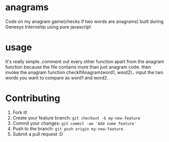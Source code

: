 # anagrams
Code on my anagram game(checks if two words are anagrams) built during Genesys Internship using pure javascript

# usage
It's really simple..comment out every other function apart from the anagram function because the file contains more than just anagram code.
then invoke the anagram function checkIfAnagram(word1, word2)..
input the two words you want to compare as word1 and word2.

# Contributing
1. Fork it!
2. Create your feature branch: `git checkout -b my-new-feature`
3. Commit your changes: `git commit -am 'Add some feature'`
4. Push to the branch: `git push origin my-new-feature`
5. Submit a pull request :D
